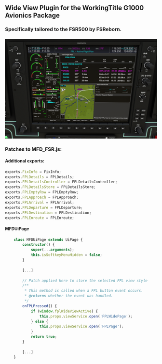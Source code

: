 ## Wide View Plugin for the WorkingTitle G1000 Avionics Package

### Specifically tailored to the FSR500 by FSReborn.
###

![img.png](img.png)

### Patches to MFD_FSR.js:
#### Additional exports:

```typescript
exports.FixInfo = FixInfo;
exports.FPLDetails = FPLDetails;
exports.FPLDetailsController = FPLDetailsController;
exports.FPLDetailsStore = FPLDetailsStore;
exports.FPLEmptyRow = FPLEmptyRow;
exports.FPLApproach = FPLApproach;
exports.FPLArrival = FPLArrival;
exports.FPLDeparture = FPLDeparture;
exports.FPLDestination = FPLDestination;
exports.FPLEnroute = FPLEnroute;
```
#### MFDUiPage

```typescript
    class MFDUiPage extends UiPage {
        constructor() {
            super(...arguments);
            this.isSoftkeyMenuHidden = false;
        }

        [...]

        // Patch applied here to store the selected FPL view style
        /**
         * This method is called when a FPL button event occurs.
         * @returns whether the event was handled.
         */
        onFPLPressed() {
            if (window.fplWideViewActive) {
                this.props.viewService.open('FPLWidePage');
            } else {
                this.props.viewService.open('FPLPage');
            }
            return true;
        }

        [...]
    }
```